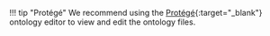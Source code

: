 !!! tip "Protégé"
    We recommend using the [Protégé](https://protege.stanford.edu/){:target="_blank"} ontology editor to view and edit the ontology files.
